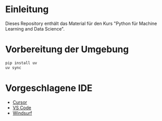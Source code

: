 # Einleitung

Dieses Repository enthält das Material für den Kurs "Python für Machine Learning and Data Science".

# Vorbereitung der Umgebung

```bash
pip install uv
uv sync
```

# Vorgeschlagene IDE

- [Cursor](https://www.cursor.com/)
- [VS Code](https://code.visualstudio.com/)
- [Windsurf](https://windsurf.dev/)